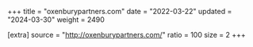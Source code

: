 +++
title = "oxenburypartners.com"
date = "2022-03-22"
updated = "2024-03-30"
weight = 2490

[extra]
source = "http://oxenburypartners.com/"
ratio = 100
size = 2
+++
